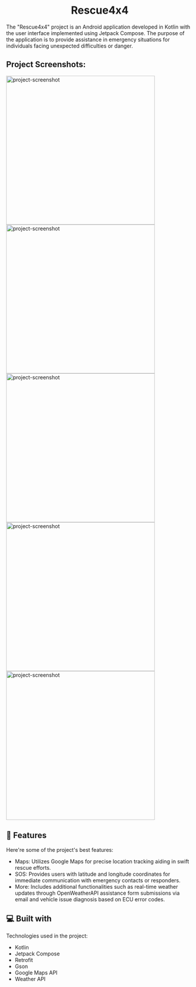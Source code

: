 <h1 align="center" id="title">Rescue4x4</h1>

<p id="description">The "Rescue4x4" project is an Android application developed in Kotlin with the user interface implemented using Jetpack Compose. The purpose of the application is to provide assistance in emergency situations for individuals facing unexpected difficulties or danger.</p>

<h2>Project Screenshots:</h2>

<img src="https://i.postimg.cc/cJgfJkVj/maps.png" alt="project-screenshot" width="400" height="400/">

<img src="https://i.postimg.cc/vZmWJZXG/sos.png" alt="project-screenshot" width="400" height="400/">

<img src="https://i.postimg.cc/0yHpP1HD/weather.png" alt="project-screenshot" width="400" height="400/">

<img src="https://i.postimg.cc/T2ZF2BB8/askforhelp.png" alt="project-screenshot" width="400" height="400/">

<img src="https://i.postimg.cc/L6DtQ1ty/diagnosis.png" alt="project-screenshot" width="400" height="400/">

  
  
<h2>🧐 Features</h2>

Here're some of the project's best features:

*   Maps: Utilizes Google Maps for precise location tracking aiding in swift rescue efforts.
*   SOS: Provides users with latitude and longitude coordinates for immediate communication with emergency contacts or responders.
*   More: Includes additional functionalities such as real-time weather updates through OpenWeatherAPI assistance form submissions via email and vehicle issue diagnosis based on ECU error codes.

  
  
<h2>💻 Built with</h2>

Technologies used in the project:

*   Kotlin
*   Jetpack Compose
*   Retrofit
*   Gson
*   Google Maps API
*   Weather API

